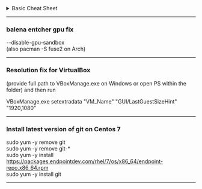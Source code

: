 <details>
  <summary>Basic Cheat Sheet</summary>
  <img src="https://github.com/ZhekoGinev/DevOps/blob/main/Linux/images/a%20very%20good%20basic%20cheat%20sheet.png"></img>
</details>

---

### balena entcher gpu fix  
--disable-gpu-sandbox  
(also pacman -S fuse2 on Arch)  

---

### Resolution fix for VirtualBox  
(provide full path to VBoxManage.exe on Windows or open PS within the folder) and then run  

VBoxManage.exe setextradata "VM_Name" "GUI/LastGuestSizeHint" "1920,1080"

---

### Install latest version of git on Centos 7  
sudo yum -y remove git  
sudo yum -y remove git-*  
sudo yum -y install https://packages.endpointdev.com/rhel/7/os/x86_64/endpoint-repo.x86_64.rpm  
sudo yum -y install git  

---


